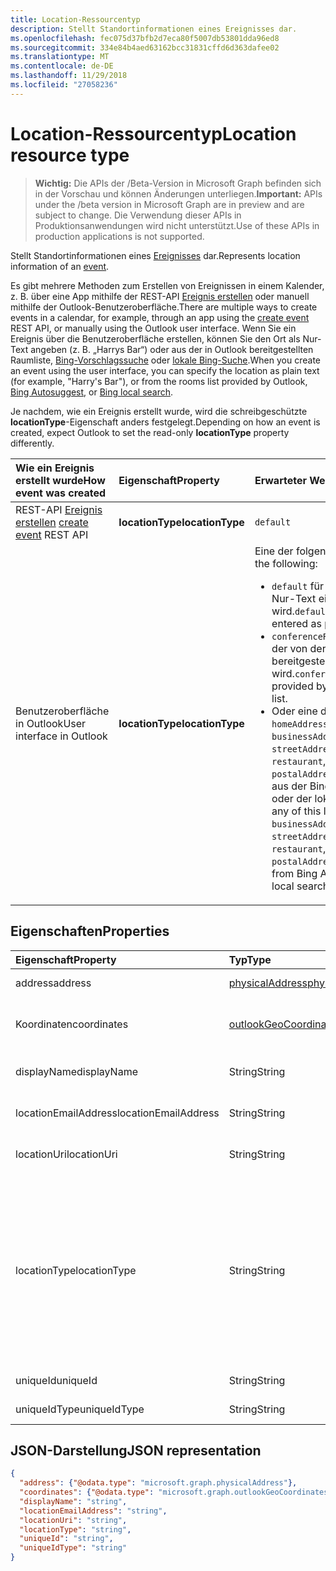 ```yaml
---
title: Location-Ressourcentyp
description: Stellt Standortinformationen eines Ereignisses dar.
ms.openlocfilehash: fec075d37bfb2d7eca80f5007db53801dda96ed8
ms.sourcegitcommit: 334e84b4aed63162bcc31831cffd6d363dafee02
ms.translationtype: MT
ms.contentlocale: de-DE
ms.lasthandoff: 11/29/2018
ms.locfileid: "27058236"
---
```

# <a name="location-resource-type"></a><span data-ttu-id="e75d8-103">Location-Ressourcentyp</span><span class="sxs-lookup"><span data-stu-id="e75d8-103">Location resource type</span></span>

> <span data-ttu-id="e75d8-104">**Wichtig:** Die APIs der /Beta-Version in Microsoft Graph befinden sich in der Vorschau und können Änderungen unterliegen.</span><span class="sxs-lookup"><span data-stu-id="e75d8-104">**Important:** APIs under the /beta version in Microsoft Graph are in preview and are subject to change.</span></span> <span data-ttu-id="e75d8-105">Die Verwendung dieser APIs in Produktionsanwendungen wird nicht unterstützt.</span><span class="sxs-lookup"><span data-stu-id="e75d8-105">Use of these APIs in production applications is not supported.</span></span>

<span data-ttu-id="e75d8-106">Stellt Standortinformationen eines [Ereignisses](event.md) dar.</span><span class="sxs-lookup"><span data-stu-id="e75d8-106">Represents location information of an [event](event.md).</span></span>

<span data-ttu-id="e75d8-107">Es gibt mehrere Methoden zum Erstellen von Ereignissen in einem Kalender, z. B. über eine App mithilfe der REST-API [Ereignis erstellen](../api/user-post-events.md) oder manuell mithilfe der Outlook-Benutzeroberfläche.</span><span class="sxs-lookup"><span data-stu-id="e75d8-107">There are multiple ways to create events in a calendar, for example, through an app using the [create event](../api/user-post-events.md) REST API, or manually using the Outlook user interface.</span></span> <span data-ttu-id="e75d8-108">Wenn Sie ein Ereignis über die Benutzeroberfläche erstellen, können Sie den Ort als Nur-Text angeben (z. B. „Harrys Bar“) oder aus der in Outlook bereitgestellten Raumliste, [Bing-Vorschlagssuche](https://blogs.bing.com/search/2013/02/20/a-look-at-autosuggest/) oder [lokale Bing-Suche](https://blogs.bing.com/search/2010/08/17/local-search-on-m-bing-com/).</span><span class="sxs-lookup"><span data-stu-id="e75d8-108">When you create an event using the user interface, you can specify the location as plain text (for example, "Harry's Bar"), or from the rooms list provided by Outlook, [Bing Autosuggest](https://blogs.bing.com/search/2013/02/20/a-look-at-autosuggest/), or [Bing local search](https://blogs.bing.com/search/2010/08/17/local-search-on-m-bing-com/).</span></span> 

<span data-ttu-id="e75d8-109">Je nachdem, wie ein Ereignis erstellt wurde, wird die schreibgeschützte **locationType**-Eigenschaft anders festgelegt.</span><span class="sxs-lookup"><span data-stu-id="e75d8-109">Depending on how an event is created, expect Outlook to set the read-only **locationType** property differently.</span></span> 

| <span data-ttu-id="e75d8-110">Wie ein Ereignis erstellt wurde</span><span class="sxs-lookup"><span data-stu-id="e75d8-110">How event was created</span></span>  | <span data-ttu-id="e75d8-111">Eigenschaft</span><span class="sxs-lookup"><span data-stu-id="e75d8-111">Property</span></span>   | <span data-ttu-id="e75d8-112">Erwarteter Wert</span><span class="sxs-lookup"><span data-stu-id="e75d8-112">Expected value</span></span> |
|:----------|:-------|:--------------------------------|
| <span data-ttu-id="e75d8-113">REST-API [Ereignis erstellen](../api/user-post-events.md) </span><span class="sxs-lookup"><span data-stu-id="e75d8-113">[create event](../api/user-post-events.md) REST API</span></span> | <span data-ttu-id="e75d8-114">**locationType**</span><span class="sxs-lookup"><span data-stu-id="e75d8-114">**locationType**</span></span> | `default` |
| <span data-ttu-id="e75d8-115">Benutzeroberfläche in Outlook</span><span class="sxs-lookup"><span data-stu-id="e75d8-115">User interface in Outlook</span></span> | <span data-ttu-id="e75d8-116">**locationType**</span><span class="sxs-lookup"><span data-stu-id="e75d8-116">**locationType**</span></span> | <span data-ttu-id="e75d8-117">Eine der folgenden Varianten:</span><span class="sxs-lookup"><span data-stu-id="e75d8-117">One of the following:</span></span> <ul><li><span data-ttu-id="e75d8-118">`default` für einen Ort, der als Nur-Text eingegeben wird.</span><span class="sxs-lookup"><span data-stu-id="e75d8-118">`default` for a location entered as plain text.</span></span></li><li><span data-ttu-id="e75d8-119">`conferenceRoom` für einen Raum, der von der Outlook-Raumliste bereitgestellt wird.</span><span class="sxs-lookup"><span data-stu-id="e75d8-119">`conferenceRoom` for a room provided by the Outlook rooms list.</span></span></li><li><span data-ttu-id="e75d8-120">Oder eine der folgenden Listen – `homeAddress`, `businessAddress`,`geoCoordinates`, `streetAddress`, `hotel`, `restaurant`, `localBusiness`, `postalAddress` – für einen Ort aus der Bing-Vorschlagssuche oder der lokalen Bing-Suche.</span><span class="sxs-lookup"><span data-stu-id="e75d8-120">Or, any of this list - `homeAddress`, `businessAddress`,`geoCoordinates`, `streetAddress`, `hotel`, `restaurant`, `localBusiness`, `postalAddress` - for a location from Bing Autosuggest or Bing local search.</span></span></li></ul> |




## <a name="properties"></a><span data-ttu-id="e75d8-121">Eigenschaften</span><span class="sxs-lookup"><span data-stu-id="e75d8-121">Properties</span></span>
| <span data-ttu-id="e75d8-122">Eigenschaft</span><span class="sxs-lookup"><span data-stu-id="e75d8-122">Property</span></span>  | <span data-ttu-id="e75d8-123">Typ</span><span class="sxs-lookup"><span data-stu-id="e75d8-123">Type</span></span>   | <span data-ttu-id="e75d8-124">Beschreibung</span><span class="sxs-lookup"><span data-stu-id="e75d8-124">Description</span></span>                                                     |
|:----------|:-------|:----------------------------------------------------------------|
| <span data-ttu-id="e75d8-125">address</span><span class="sxs-lookup"><span data-stu-id="e75d8-125">address</span></span> | [<span data-ttu-id="e75d8-126">physicalAddress</span><span class="sxs-lookup"><span data-stu-id="e75d8-126">physicalAddress</span></span>](physicaladdress.md) |<span data-ttu-id="e75d8-127">Die Adresse des Orts.</span><span class="sxs-lookup"><span data-stu-id="e75d8-127">The street address of the location.</span></span> |
| <span data-ttu-id="e75d8-128">Koordinaten</span><span class="sxs-lookup"><span data-stu-id="e75d8-128">coordinates</span></span> | [<span data-ttu-id="e75d8-129">outlookGeoCoordinates</span><span class="sxs-lookup"><span data-stu-id="e75d8-129">outlookGeoCoordinates</span></span>](outlookgeocoordinates.md) | <span data-ttu-id="e75d8-130">Die geografischen Koordinaten und die Erhebung des Orts.</span><span class="sxs-lookup"><span data-stu-id="e75d8-130">The geographic coordinates and elevation of the location.</span></span> |
| <span data-ttu-id="e75d8-131">displayName</span><span class="sxs-lookup"><span data-stu-id="e75d8-131">displayName</span></span>  | <span data-ttu-id="e75d8-132">String</span><span class="sxs-lookup"><span data-stu-id="e75d8-132">String</span></span> | <span data-ttu-id="e75d8-133">Der Name, der mit dem Ort verknüpft ist</span><span class="sxs-lookup"><span data-stu-id="e75d8-133">The name associated with the location.</span></span>                       |
| <span data-ttu-id="e75d8-134">locationEmailAddress</span><span class="sxs-lookup"><span data-stu-id="e75d8-134">locationEmailAddress</span></span> | <span data-ttu-id="e75d8-135">String</span><span class="sxs-lookup"><span data-stu-id="e75d8-135">String</span></span> | <span data-ttu-id="e75d8-136">Optionale E-Mail-Adresse des Orts.</span><span class="sxs-lookup"><span data-stu-id="e75d8-136">Optional email address of the location.</span></span> |
| <span data-ttu-id="e75d8-137">locationUri</span><span class="sxs-lookup"><span data-stu-id="e75d8-137">locationUri</span></span> | <span data-ttu-id="e75d8-138">String</span><span class="sxs-lookup"><span data-stu-id="e75d8-138">String</span></span> | <span data-ttu-id="e75d8-139">Optionaler URI, der den Ort darstellt.</span><span class="sxs-lookup"><span data-stu-id="e75d8-139">Optional URI representing the location.</span></span> |
| <span data-ttu-id="e75d8-140">locationType</span><span class="sxs-lookup"><span data-stu-id="e75d8-140">locationType</span></span> | <span data-ttu-id="e75d8-141">String</span><span class="sxs-lookup"><span data-stu-id="e75d8-141">String</span></span> | <span data-ttu-id="e75d8-142">Der Typ des Orts.</span><span class="sxs-lookup"><span data-stu-id="e75d8-142">The type of location.</span></span> <span data-ttu-id="e75d8-143">Mögliche Werte sind: `default`, `conferenceRoom`, `homeAddress`, `businessAddress`,`geoCoordinates`, `streetAddress`, `hotel`, `restaurant`, `localBusiness`, `postalAddress`.</span><span class="sxs-lookup"><span data-stu-id="e75d8-143">Possible values are: `default`, `conferenceRoom`, `homeAddress`, `businessAddress`,`geoCoordinates`, `streetAddress`, `hotel`, `restaurant`, `localBusiness`, `postalAddress`.</span></span> <span data-ttu-id="e75d8-144">Schreibgeschützt.</span><span class="sxs-lookup"><span data-stu-id="e75d8-144">Read-only.</span></span>|
| <span data-ttu-id="e75d8-145">uniqueId</span><span class="sxs-lookup"><span data-stu-id="e75d8-145">uniqueId</span></span> | <span data-ttu-id="e75d8-146">String</span><span class="sxs-lookup"><span data-stu-id="e75d8-146">String</span></span> | <span data-ttu-id="e75d8-147">Nur für internen Gebrauch.</span><span class="sxs-lookup"><span data-stu-id="e75d8-147">For internal use only.</span></span>|
| <span data-ttu-id="e75d8-148">uniqueIdType</span><span class="sxs-lookup"><span data-stu-id="e75d8-148">uniqueIdType</span></span> | <span data-ttu-id="e75d8-149">String</span><span class="sxs-lookup"><span data-stu-id="e75d8-149">String</span></span> | <span data-ttu-id="e75d8-150">Nur für internen Gebrauch.</span><span class="sxs-lookup"><span data-stu-id="e75d8-150">For internal use only.</span></span> |


## <a name="json-representation"></a><span data-ttu-id="e75d8-151">JSON-Darstellung</span><span class="sxs-lookup"><span data-stu-id="e75d8-151">JSON representation</span></span>

<!-- {
  "blockType": "resource",
  "optionalProperties": [

  ],
  "@odata.type": "microsoft.graph.location"
}-->
```json
{
  "address": {"@odata.type": "microsoft.graph.physicalAddress"},
  "coordinates": {"@odata.type": "microsoft.graph.outlookGeoCoordinates"},
  "displayName": "string",
  "locationEmailAddress": "string",
  "locationUri": "string",
  "locationType": "string",
  "uniqueId": "string",
  "uniqueIdType": "string"
}

```



<!-- uuid: 8fcb5dbc-d5aa-4681-8e31-b001d5168d79
2015-10-25 14:57:30 UTC -->
<!-- {
  "type": "#page.annotation",
  "description": "location resource",
  "keywords": "",
  "section": "documentation",
  "tocPath": ""
}-->
